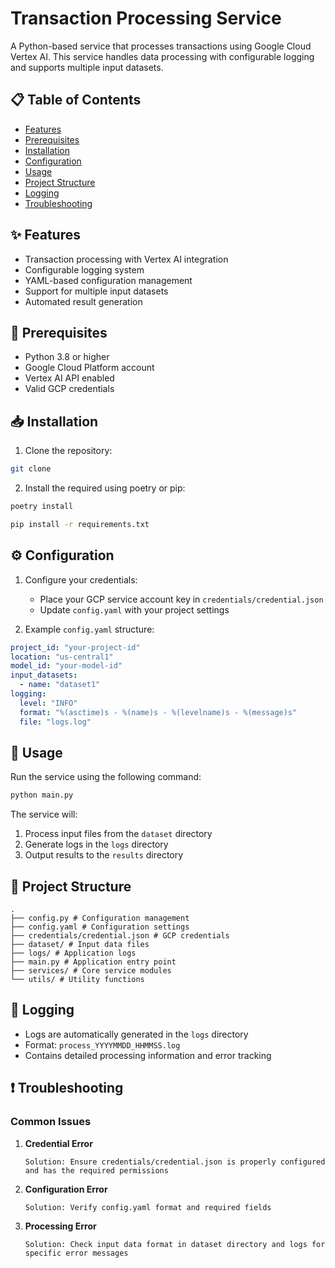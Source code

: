 # Transaction Processing Service

A Python-based service that processes transactions using Google Cloud Vertex AI. This service handles data processing with configurable logging and supports multiple input datasets.

## 📋 Table of Contents
- [Features](#features)
- [Prerequisites](#prerequisites)
- [Installation](#installation)
- [Configuration](#configuration)
- [Usage](#usage)
- [Project Structure](#project-structure)
- [Logging](#logging)
- [Troubleshooting](#troubleshooting)

## ✨ Features
- Transaction processing with Vertex AI integration
- Configurable logging system
- YAML-based configuration management
- Support for multiple input datasets
- Automated result generation

## 🔧 Prerequisites
- Python 3.8 or higher
- Google Cloud Platform account
- Vertex AI API enabled
- Valid GCP credentials

## 📥 Installation

1. Clone the repository:
```bash
git clone
```

2. Install the required using poetry or pip:
```bash
poetry install
```
```bash
pip install -r requirements.txt
```

## ⚙️ Configuration

1. Configure your credentials:
   - Place your GCP service account key in `credentials/credential.json`
   - Update `config.yaml` with your project settings

2. Example `config.yaml` structure:
```yaml
project_id: "your-project-id"
location: "us-central1"
model_id: "your-model-id"
input_datasets:
  - name: "dataset1"
logging:
  level: "INFO"
  format: "%(asctime)s - %(name)s - %(levelname)s - %(message)s"
  file: "logs.log"
```

## 🚀 Usage
Run the service using the following command:
```bash
python main.py
```
The service will:
1. Process input files from the `dataset` directory
2. Generate logs in the `logs` directory
3. Output results to the `results` directory

## 📂 Project Structure
```
.
├── config.py # Configuration management
├── config.yaml # Configuration settings
├── credentials/credential.json # GCP credentials
├── dataset/ # Input data files
├── logs/ # Application logs
├── main.py # Application entry point
├── services/ # Core service modules
└── utils/ # Utility functions
```

## 📝 Logging
- Logs are automatically generated in the `logs` directory
- Format: `process_YYYYMMDD_HHMMSS.log`
- Contains detailed processing information and error tracking

## ❗ Troubleshooting

### Common Issues

1. **Credential Error**
   ```
   Solution: Ensure credentials/credential.json is properly configured and has the required permissions
   ```

2. **Configuration Error**
   ```
   Solution: Verify config.yaml format and required fields
   ```

3. **Processing Error**
   ```
   Solution: Check input data format in dataset directory and logs for specific error messages
   ```
